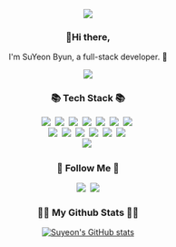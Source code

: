 <p align="center">
  <img src="https://capsule-render.vercel.app/api?type=waving&height=200&section=header&text=I'm%20SuYeon!&fontSize=80&descAlign=10&fontColor=ffffff&color=gradient" />
</p>
<h3 align="center">👋Hi there,</h3>
<p align="center">I'm SuYeon Byun, a full-stack developer. 🌱</p>
<p align="center">
  <a href="https://hits.seeyoufarm.com"><img src="https://hits.seeyoufarm.com/api/count/incr/badge.svg?url=https%3A%2F%2Fgithub.com%2Fsuyeon1457%2Fhit-counter&count_bg=%2379C83D&title_bg=%23555555&icon=&icon_color=%23E7E7E7&title=hits&edge_flat=false"/></a>
</p>
<h3 align="center">📚 Tech Stack 📚</h3>
<p align="center">
  <img src="https://img.shields.io/badge/Node.js-339933?style=flat-square&logo=Node.js&logoColor=white"/></a>&nbsp 
  <img src="https://img.shields.io/badge/npm-CB3837?style=flat-square&logo=npm&logoColor=white"/></a>&nbsp 
  <img src="https://img.shields.io/badge/Express-000000?style=flat-square&logo=Express&logoColor=white"/>&nbsp 
  <img src="https://img.shields.io/badge/Python-3766AB?style=flat-square&logo=Python&logoColor=white"/></a>&nbsp 
  <img src="https://img.shields.io/badge/JAVA-007396?style=flat-square&logo=JAVA&logoColor=white"/>&nbsp 
  <img src="https://img.shields.io/badge/Linux-FCC624?style=flat-square&logo=Linux&logoColor=white"/>&nbsp 
  <img src="https://img.shields.io/badge/MySQL-4479A1?style=flat-square&logo=MySQL&logoColor=white"/></a>&nbsp 
  <br>
  <img src="https://img.shields.io/badge/HTML5-E34F26?style=flat-square&logo=HTML5&logoColor=white"/>&nbsp 
  <img src="https://img.shields.io/badge/CSS-1572B6?style=flat-square&logo=CSS3&logoColor=white"/>&nbsp 
  <img src="https://img.shields.io/badge/Bootstrap-7952B3?style=flat-square&logo=Bootstrap&logoColor=white"/>&nbsp 
  <img src="https://img.shields.io/badge/Sass-CC6699?style=flat-square&logo=Sass&logoColor=white"/>&nbsp 
  <img src="https://img.shields.io/badge/Javascript-ffb13b?style=flat-square&logo=javascript&logoColor=white"/>&nbsp 
  <img src="https://img.shields.io/badge/jQuery-0769AD?style=flat-square&logo=jQuery&logoColor=white"/>&nbsp 
  <br>
  <img src="https://img.shields.io/badge/Git-F05032?style=flat-square&logo=Git&logoColor=white"/>&nbsp 
</p>

<h3 align="center">🌈 Follow Me 🌈</h3>
<p align="center">
  <a href="https://velog.io/@dev_suyeon"><img src="https://img.shields.io/badge/Tech%20Blog-11B48A?style=flat-square&logo=Vimeo&logoColor=white&link=https://velog.io/@dev_suyeon"/></a>&nbsp
  <a href="mailto:smb1457@gmail.com"><img src="https://img.shields.io/badge/Gmail-d14836?style=flat-square&logo=Gmail&logoColor=white&link=smb1457@gmail.com"/></a>
</p>

<h3 align="center">👩‍💻 My Github Stats 👩‍💻</h3>
<div align="center">
  
[![Suyeon's GitHub stats](https://github-readme-stats.vercel.app/api?username=suyeon1457&hide_title=true&show_icons=true&include_all_commits=true&disable_animations=true&theme=vue)](https://github.com/suyeon1457/github-readme-stats)
  
</div>
